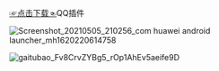 [☞点击下载☜](https://github.com/Monbius/employ/files/6427189/QQQ.zip)QQ插件


![Screenshot_20210505_210256_com huawei android launcher_mh1620220614758](https://user-images.githubusercontent.com/82256583/117161100-3c496300-adf4-11eb-9759-6b9b5d88e7cc.jpg)



![gaitubao_Fv8CrvZYBg5_rOp1AhEv5aeife9D](https://user-images.githubusercontent.com/82256583/117160738-f4c2d700-adf3-11eb-8f36-acb1e08e5df4.jpg)
